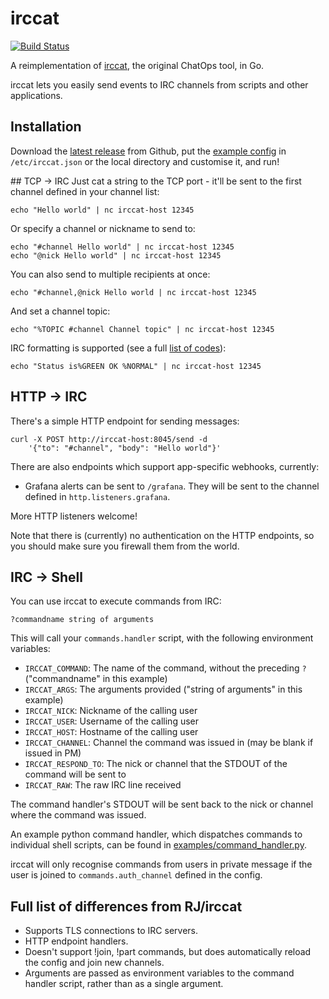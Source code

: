 # irccat
[![Build Status](https://travis-ci.org/irccloud/irccat.svg?branch=master)](https://travis-ci.org/irccloud/irccat)

A reimplementation of [irccat](https://github.com/RJ/irccat), the
original ChatOps tool, in Go.

irccat lets you easily send events to IRC channels from scripts and
other applications.

## Installation

Download the [latest
release](https://github.com/irccloud/irccat/releases) from Github, put
the [example config](examples/irccat.json)
in `/etc/irccat.json` or the local directory and customise it, and run!

## TCP → IRC
Just cat a string to the TCP port - it'll be sent to the first channel
defined in your channel list:

    echo "Hello world" | nc irccat-host 12345

Or specify a channel or nickname to send to:

    echo "#channel Hello world" | nc irccat-host 12345
    echo "@nick Hello world" | nc irccat-host 12345

You can also send to multiple recipients at once:

    echo "#channel,@nick Hello world | nc irccat-host 12345

And set a channel topic:

    echo "%TOPIC #channel Channel topic" | nc irccat-host 12345

IRC formatting is supported (see a full [list of codes](tcplistener/colours.go#L5)):

    echo "Status is%GREEN OK %NORMAL" | nc irccat-host 12345

## HTTP → IRC
There's a simple HTTP endpoint for sending messages:

    curl -X POST http://irccat-host:8045/send -d
        '{"to": "#channel", "body": "Hello world"}'

There are also endpoints which support app-specific webhooks, currently:

* Grafana alerts can be sent to `/grafana`. They will be sent to the
  channel defined in `http.listeners.grafana`.

More HTTP listeners welcome!

Note that there is (currently) no authentication on the HTTP endpoints,
so you should make sure you firewall them from the world.

## IRC → Shell
You can use irccat to execute commands from IRC:

    ?commandname string of arguments

This will call your `commands.handler` script, with the following
environment variables:

* `IRCCAT_COMMAND`: The name of the command, without the preceding `?`
  ("commandname" in this example)
* `IRCCAT_ARGS`: The arguments provided ("string of arguments" in this
  example)
* `IRCCAT_NICK`: Nickname of the calling user
* `IRCCAT_USER`: Username of the calling user
* `IRCCAT_HOST`: Hostname of the calling user
* `IRCCAT_CHANNEL`: Channel the command was issued in (may be blank if
  issued in PM)
* `IRCCAT_RESPOND_TO`: The nick or channel that the STDOUT of the
  command will be sent to
* `IRCCAT_RAW`: The raw IRC line received

The command handler's STDOUT will be sent back to the nick or channel
where the command was issued.

An example python command handler, which dispatches commands to
individual shell scripts, can be found in
[examples/command_handler.py](examples/command_handler.py).

irccat will only recognise commands from users in private message if
the user is joined to `commands.auth_channel` defined in the config.

## Full list of differences from RJ/irccat
* Supports TLS connections to IRC servers.
* HTTP endpoint handlers.
* Doesn't support !join, !part commands, but does automatically reload
  the config and join new channels.
* Arguments are passed as environment variables to the command handler
  script, rather than as a single argument.
